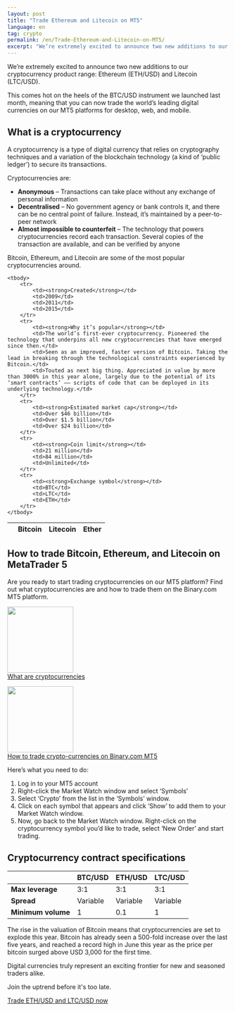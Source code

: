 ```yaml
---
layout: post
title: "Trade Ethereum and Litecoin on MT5"
language: en
tag: crypto
permalink: /en/Trade-Ethereum-and-Litecoin-on-MT5/
excerpt: "We’re extremely excited to announce two new additions to our cryptocurrency product range: Ethereum (ETH/USD) and Litecoin (LTC/USD)..."
---
```

We’re extremely excited to announce two new additions to our cryptocurrency product range: Ethereum (ETH/USD) and Litecoin (LTC/USD).
 
This comes hot on the heels of the BTC/USD instrument we launched last month, meaning that you can now trade the world’s leading digital currencies on our MT5 platforms for desktop, web, and mobile.
 
<h2>What is a cryptocurrency</h2>
A cryptocurrency is a type of digital currency that relies on cryptography techniques and a variation of the blockchain technology (a kind of ‘public ledger’) to secure its transactions.

Cryptocurrencies are:

<ul class="bullet">
<li><strong>Anonymous</strong> – Transactions can take place without any exchange of personal information</li>
<li><strong>Decentralised</strong> – No government agency or bank controls it, and there can be no central point of failure. Instead, it’s maintained by a peer-to-peer network</li>
<li><strong>Almost impossible to counterfeit</strong> – The technology that powers cryptocurrencies record each transaction. Several copies of the transaction are available, and can be verified by anyone</li>
</ul>

Bitcoin, Ethereum, and Litecoin are some of the most popular cryptocurrencies around.

<table>
	<thead>
		<tr>
			<th></th>
			<th><strong>Bitcoin</strong></th>
			<th><strong>Litecoin</strong></th>
			<th><strong>Ether</strong></th>
		</tr>
	</thead>

	<tbody>
		<tr>
			<td><strong>Created</strong></td>
			<td>2009</td>
			<td>2011</td>
			<td>2015</td>
		</tr>
		<tr>
			<td><strong>Why it’s popular</strong></td>
			<td>The world’s first-ever cryptocurrency. Pioneered the technology that underpins all new cryptocurrencies that have emerged since then.</td>
			<td>Seen as an improved, faster version of Bitcoin. Taking the lead in breaking through the technological constraints experienced by Bitcoin.</td>
			<td>Touted as next big thing. Appreciated in value by more than 3000% in this year alone, largely due to the potential of its ‘smart contracts’ –– scripts of code that can be deployed in its underlying technology.</td>
		</tr>
		<tr>
			<td><strong>Estimated market cap</strong></td>
			<td>Over $46 billion</td>
			<td>Over $1.5 billion</td>
			<td>Over $24 billion</td>
		</tr>
		<tr>
			<td><strong>Coin limit</strong></td>
			<td>21 million</td>
			<td>84 million</td>
			<td>Unlimited</td>
		</tr>
		<tr>
			<td><strong>Exchange symbol</strong></td>
			<td>BTC</td>
			<td>LTC</td>
			<td>ETH</td>
		</tr>
	</tbody>
</table>

<h2>How to trade Bitcoin, Ethereum, and Litecoin on MetaTrader 5</h2>
<p>Are you ready to start trading cryptocurrencies on our MT5 platform? Find out what cryptocurrencies are and how to trade them on the Binary.com MT5 platform.</p>


<div class="row">
	<div class="col-md-6">
		<p class="p--action"><a href="https://shop.binary.com/collections/cryptocurrencies/products/what-are-cryptocurrencies"><img src="https://offers.binary.com/binary/customer-io/images/cryptocurrency.jpg" alt="" width="150"><br />What are cryptocurrencies</a></p>
	</div>
	<div class="col-md-6">
		<p class="p--action"><a href="https://shop.binary.com/collections/cryptocurrencies/products/how-to-trade-cryptocurrencies-on-mt5"><img src="https://offers.binary.com/binary/customer-io/images/cryptocurrency.jpg" alt="" width="150"><br />How to trade crypto-currencies on Binary.com MT5</a></p>
	</div>
</div>	


<p>Here’s what you need to do:</p>
<ol>
<li>Log in to your MT5 account</li>
<li>Right-click the Market Watch window and select ‘Symbols’</li>
<li>Select ‘Crypto’ from the list in the ‘Symbols’ window.</li>
<li>Click on each symbol that appears and click ‘Show’ to add them to your Market Watch window.</li>
<li>Now, go back to the Market Watch window. Right-click on the cryptocurrency symbol you’d like to trade, select ‘New Order’ and start trading.</li>
</ol>
<h2>Cryptocurrency contract specifications</h2>    
<table>
	<thead>
		<tr>
			<th></th>
			<th><strong>BTC/USD</strong></th>
			<th><strong>ETH/USD</strong></th>
			<th><strong>LTC/USD</strong></th>
		</tr>
	</thead>												
	<tbody>
		<tr>
			<td><strong>Max leverage</strong></td>
			<td>3:1</td>
			<td>3:1</td>
			<td>3:1</td>
		</tr>
		<tr>
			<td><strong>Spread</strong></td>
			<td>Variable</td>
			<td>Variable</td>
			<td>Variable</td>
		</tr>
		<tr>
			<td><strong>Minimum volume</strong></td>
			<td>1</td>
			<td>0.1</td>
			<td>1</td>
		</tr>
	</tbody>
</table>
The rise in the valuation of Bitcoin means that cryptocurrencies are set to explode this year. Bitcoin has already seen a 500-fold increase over the last five years, and reached a record high in June this year as the price per bitcoin surged above USD 3,000 for the first time.
 
Digital currencies truly represent an exciting frontier for new and seasoned traders alike.
 
Join the uptrend before it's too late.
			
<div class="cta-lg">
	<a href="https://mt.binary.com/en/user/settings/metatrader.html#financial?utm_source=customerio&utm_medium=email&utm_campaign=eth_ltc_launch" class="button"><span>Trade ETH/USD and LTC/USD now</span></a>	
</div>